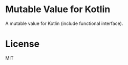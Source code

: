 # Mutable Value for Kotlin
A mutable value for Kotlin (include functional interface).

# License

MIT